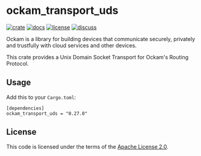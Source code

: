 # ockam_transport_uds

[![crate][crate-image]][crate-link]
[![docs][docs-image]][docs-link]
[![license][license-image]][license-link]
[![discuss][discuss-image]][discuss-link]

Ockam is a library for building devices that communicate securely, privately
and trustfully with cloud services and other devices.

This crate provides a Unix Domain Socket Transport for Ockam's Routing Protocol.


## Usage

Add this to your `Cargo.toml`:

```
[dependencies]
ockam_transport_uds = "0.27.0"
```

## License

This code is licensed under the terms of the [Apache License 2.0][license-link].

[main-ockam-crate-link]: https://crates.io/crates/ockam

[crate-image]: https://img.shields.io/crates/v/ockam_transport_uds.svg
[crate-link]: https://crates.io/crates/ockam_transport_uds

[docs-image]: https://docs.rs/ockam_transport_uds/badge.svg
[docs-link]: https://docs.rs/ockam_transport_uds

[license-image]: https://img.shields.io/badge/License-Apache%202.0-green.svg
[license-link]: https://github.com/build-trust/ockam/blob/HEAD/LICENSE

[discuss-image]: https://img.shields.io/badge/Discuss-Github%20Discussions-ff70b4.svg
[discuss-link]: https://github.com/build-trust/ockam/discussions
